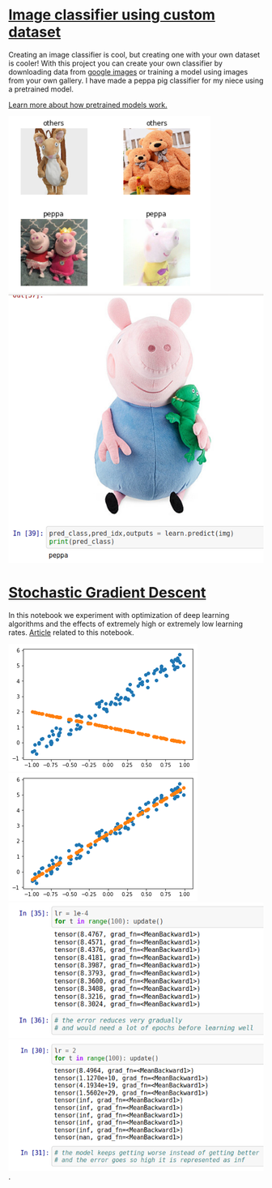 # [Image classifier using custom dataset](https://github.com/dipam7/fastai/blob/master/deep_learning/course1/lesson2/custom_dataset_classifier.ipynb)

Creating an image classifier is cool, but creating one with your own dataset is cooler! With this project you can create 
your own classifier by downloading data from [google images](https://images.google.com/?gws_rd=ssl) or training a model 
using images from your own gallery. I have made a peppa pig classifier for my niece using a pretrained model.

[Learn more about how pretrained models work.](https://becominghuman.ai/how-do-pretrained-models-work-11fe2f64eaa2)

![Sample image](https://github.com/dipam7/fastai/blob/master/deep_learning/course1/lesson2/images/image_1.png)
![Sample image](https://github.com/dipam7/fastai/blob/master/deep_learning/course1/lesson2/images/image_2.png)

# [Stochastic Gradient Descent](https://github.com/dipam7/fastai/blob/master/deep_learning/course1/lesson2/sgd.ipynb)

In this notebook we experiment with optimization of deep learning algorithms and the effects of extremely high or 
extremely low learning rates. [Article](https://medium.com/@dipam44/learning-rate-and-golf-87c8d4697e31) related to this notebook.

![Sample image](https://github.com/dipam7/fastai/blob/master/deep_learning/course1/lesson2/images/image_3.png)
![Sample image](https://github.com/dipam7/fastai/blob/master/deep_learning/course1/lesson2/images/image_4.png)
![Sample image](https://github.com/dipam7/fastai/blob/master/deep_learning/course1/lesson2/images/image_5.png)
![Sample image](https://github.com/dipam7/fastai/blob/master/deep_learning/course1/lesson2/images/image_6.png).
